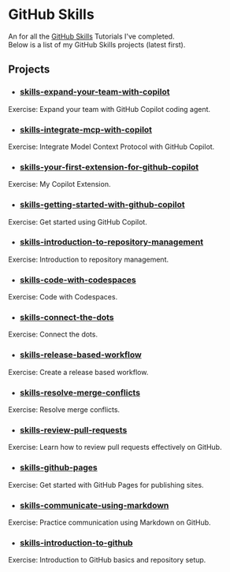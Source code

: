# GitHub Skills

An for all the [GitHub Skills](https://skills.github.com/) Tutorials I've completed.  
Below is a list of my GitHub Skills projects (latest first).  

## Projects

- ### [skills-expand-your-team-with-copilot](https://github.com/mama-cailleach/skills-expand-your-team-with-copilot)
Exercise: Expand your team with GitHub Copilot coding agent.

- ### [skills-integrate-mcp-with-copilot](https://github.com/mama-cailleach/skills-integrate-mcp-with-copilot)
Exercise: Integrate Model Context Protocol with GitHub Copilot.

- ### [skills-your-first-extension-for-github-copilot](https://github.com/mama-cailleach/skills-your-first-extension-for-github-copilot)
Exercise: My Copilot Extension.

- ### [skills-getting-started-with-github-copilot](https://github.com/mama-cailleach/skills-getting-started-with-github-copilot)
Exercise: Get started using GitHub Copilot.

- ### [skills-introduction-to-repository-management](https://github.com/mama-cailleach/skills-introduction-to-repository-management)
Exercise: Introduction to repository management.

- ### [skills-code-with-codespaces](https://github.com/mama-cailleach/skills-code-with-codespaces)
Exercise: Code with Codespaces.

- ### [skills-connect-the-dots](https://github.com/mama-cailleach/skills-connect-the-dots)
Exercise: Connect the dots.

- ### [skills-release-based-workflow](https://github.com/mama-cailleach/skills-release-based-workflow)
Exercise: Create a release based workflow.

- ### [skills-resolve-merge-conflicts](https://github.com/mama-cailleach/skills-resolve-merge-conflicts)
Exercise: Resolve merge conflicts.

- ### [skills-review-pull-requests](https://github.com/mama-cailleach/skills-review-pull-requests)
Exercise: Learn how to review pull requests effectively on GitHub.

- ### [skills-github-pages](https://github.com/mama-cailleach/skills-github-pages)
Exercise: Get started with GitHub Pages for publishing sites.

- ### [skills-communicate-using-markdown](https://github.com/mama-cailleach/skills-communicate-using-markdown)
Exercise: Practice communication using Markdown on GitHub.

- ### [skills-introduction-to-github](https://github.com/mama-cailleach/skills-introduction-to-github)
Exercise: Introduction to GitHub basics and repository setup.
